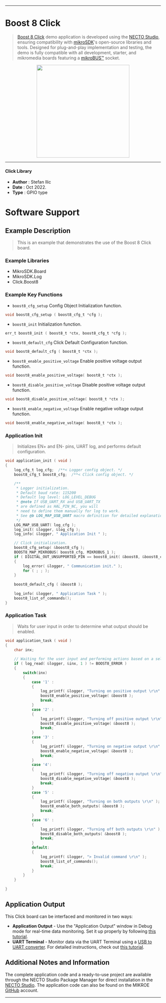 
---
# Boost 8 Click

> [Boost 8 Click](https://www.mikroe.com/?pid_product=MIKROE-5468) demo application is developed using
the [NECTO Studio](https://www.mikroe.com/necto), ensuring compatibility with [mikroSDK](https://www.mikroe.com/mikrosdk)'s
open-source libraries and tools. Designed for plug-and-play implementation and testing, the demo is fully compatible with
all development, starter, and mikromedia boards featuring a [mikroBUS&trade;](https://www.mikroe.com/mikrobus) socket.

<p align="center">
  <img src="https://www.mikroe.com/?pid_product=MIKROE-5468&image=1" height=300px>
</p>

---

#### Click Library

- **Author**        : Stefan Ilic
- **Date**          : Oct 2022.
- **Type**          : GPIO type

# Software Support

## Example Description

> This is an example that demonstrates the use of the Boost 8 Click board.

### Example Libraries

- MikroSDK.Board
- MikroSDK.Log
- Click.Boost8

### Example Key Functions

- `boost8_cfg_setup` Config Object Initialization function.
```c
void boost8_cfg_setup ( boost8_cfg_t *cfg );
```

- `boost8_init` Initialization function.
```c
err_t boost8_init ( boost8_t *ctx, boost8_cfg_t *cfg );
```

- `boost8_default_cfg` Click Default Configuration function.
```c
void boost8_default_cfg ( boost8_t *ctx );
```

- `boost8_enable_positive_voltage` Enable positive voltage output function.
```c
void boost8_enable_positive_voltage( boost8_t *ctx );
```

- `boost8_disable_positive_voltage` Disable positive voltage output function.
```c
void boost8_disable_positive_voltage( boost8_t *ctx );
```

- `boost8_enable_negative_voltage` Enable negative voltage output function.
```c
void boost8_enable_negative_voltage( boost8_t *ctx );
```

### Application Init

> Initializes EN+ and EN- pins, UART log, and performs default configuration.

```c
void application_init ( void ) 
{
    log_cfg_t log_cfg;  /**< Logger config object. */
    boost8_cfg_t boost8_cfg;  /**< Click config object. */

    /** 
     * Logger initialization.
     * Default baud rate: 115200
     * Default log level: LOG_LEVEL_DEBUG
     * @note If USB_UART_RX and USB_UART_TX 
     * are defined as HAL_PIN_NC, you will 
     * need to define them manually for log to work. 
     * See @b LOG_MAP_USB_UART macro definition for detailed explanation.
     */
    LOG_MAP_USB_UART( log_cfg );
    log_init( &logger, &log_cfg );
    log_info( &logger, " Application Init " );

    // Click initialization.
    boost8_cfg_setup( &boost8_cfg );
    BOOST8_MAP_MIKROBUS( boost8_cfg, MIKROBUS_1 );
    if ( DIGITAL_OUT_UNSUPPORTED_PIN == boost8_init( &boost8, &boost8_cfg ) ) 
    {
        log_error( &logger, " Communication init." );
        for ( ; ; );
    }
    
    boost8_default_cfg ( &boost8 );
    
    log_info( &logger, " Application Task " );
    boost8_list_of_commands();
}
```

### Application Task

> Waits for user input in order to determine what output should be enabled.

```c
void application_task ( void ) 
{
    char inx;
    
    // Waiting for the user input and performing actions based on a selected command.
    if ( log_read( &logger, &inx, 1 ) != BOOST8_ERROR )
    {
        switch(inx)
        {
            case '1' :
            {
                log_printf( &logger, "Turning on positive output \r\n" );
                boost8_enable_positive_voltage( &boost8 );
                break;
            }
            case '2' :
            {
                log_printf( &logger, "Turning off positive output \r\n" );
                boost8_disable_positive_voltage( &boost8 );
                break;
            }
            case '3' :
            {
                log_printf( &logger, "Turning on negative output \r\n" );
                boost8_enable_negative_voltage( &boost8 );
                break;
            }
            case '4':
            {
                log_printf( &logger, "Turning off negative output \r\n" );
                boost8_disable_negative_voltage( &boost8 );
                break;
            }
            case '5' :
            {
                log_printf( &logger, "Turning on both outputs \r\n" );
                boost8_enable_both_outputs( &boost8 );
                break;
            }
            case '6' :
            {
                log_printf( &logger, "Turning off both outputs \r\n" );
                boost8_disable_both_outputs( &boost8 );
                break;
            }
            default:
            {
                log_printf( &logger, "> Invalid command \r\n" );
                boost8_list_of_commands();
                break;
            }
        }
    }
    
}
```

## Application Output

This Click board can be interfaced and monitored in two ways:
- **Application Output** - Use the "Application Output" window in Debug mode for real-time data monitoring.
Set it up properly by following [this tutorial](https://www.youtube.com/watch?v=ta5yyk1Woy4).
- **UART Terminal** - Monitor data via the UART Terminal using
a [USB to UART converter](https://www.mikroe.com/click/interface/usb?interface*=uart,uart). For detailed instructions,
check out [this tutorial](https://help.mikroe.com/necto/v2/Getting%20Started/Tools/UARTTerminalTool).

## Additional Notes and Information

The complete application code and a ready-to-use project are available through the NECTO Studio Package Manager for 
direct installation in the [NECTO Studio](https://www.mikroe.com/necto). The application code can also be found on
the MIKROE [GitHub](https://github.com/MikroElektronika/mikrosdk_click_v2) account.

---
